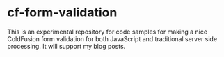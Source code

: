 cf-form-validation
==================

This is an experimental repository for code samples for making a nice ColdFusion form validation for both JavaScript and traditional server side processing. It will support my blog posts.